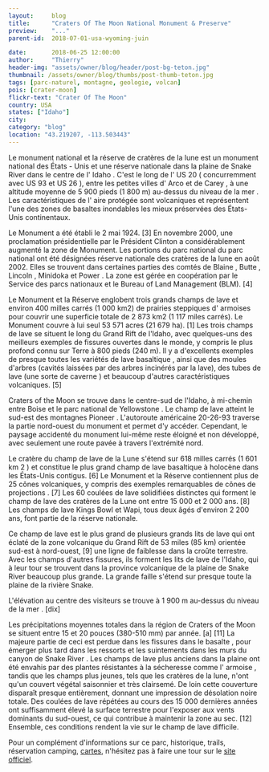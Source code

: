 ```yaml
---
layout:     blog
title:      "Craters Of The Moon National Monument & Preserve"
preview:    "..."
parent-id:  2018-07-01-usa-wyoming-juin

date:       2018-06-25 12:00:00
author:     "Thierry"
header-img: "assets/owner/blog/header/post-bg-teton.jpg"
thumbnail: /assets/owner/blog/thumbs/post-thumb-teton.jpg
tags: [parc-naturel, montagne, geologie, volcan]
pois: [crater-moon]
flickr-text: "Crater Of The Moon"
country: USA 
states: ["Idaho"]
city: 
category: "blog"
location: "43.219207, -113.503443"
---
```


Le monument national et la réserve de cratères de la lune est un monument national des États - Unis et une réserve nationale dans la plaine de Snake River dans le centre de l' Idaho . C'est le long de l' US 20 ( concurremment avec US 93 et US 26 ), entre les petites villes d' Arco et de Carey , à une altitude moyenne de 5 900 pieds (1 800 m) au-dessus du niveau de la mer . Les caractéristiques de l' aire protégée sont volcaniques et représentent l'une des zones de basaltes inondables les mieux préservées des États-Unis continentaux.

Le Monument a été établi le 2 mai 1924. [3] En novembre 2000, une proclamation présidentielle par le Président Clinton a considérablement augmenté la zone de Monument. Les portions du parc national du parc national ont été désignées réserve nationale des cratères de la lune en août 2002. Elles se trouvent dans certaines parties des comtés de Blaine , Butte , Lincoln , Minidoka et Power . La zone est gérée en coopération par le Service des parcs nationaux et le Bureau of Land Management (BLM). [4]

Le Monument et la Réserve englobent trois grands champs de lave et environ 400 milles carrés (1 000 km2) de prairies steppiques d' armoises pour couvrir une superficie totale de 2 873 km2 (1 117 miles carrés). Le Monument couvre à lui seul 53 571 acres (21 679 ha). [1] Les trois champs de lave se situent le long du Grand Rift de l'Idaho, avec quelques-uns des meilleurs exemples de fissures ouvertes dans le monde, y compris le plus profond connu sur Terre à 800 pieds (240 m). Il y a d'excellents exemples de presque toutes les variétés de lave basaltique , ainsi que des moules d'arbres (cavités laissées par des arbres incinérés par la lave), des tubes de lave (une sorte de caverne ) et beaucoup d'autres caractéristiques volcaniques. [5]

Craters of the Moon se trouve dans le centre-sud de l'Idaho, à mi-chemin entre Boise et le parc national de Yellowstone . Le champ de lave atteint le sud-est des montagnes Pioneer . L'autoroute américaine 20-26-93 traverse la partie nord-ouest du monument et permet d'y accéder. Cependant, le paysage accidenté du monument lui-même reste éloigné et non développé, avec seulement une route pavée à travers l'extrémité nord.

Le cratère du champ de lave de la Lune s'étend sur 618 milles carrés (1 601 km 2 ) et constitue le plus grand champ de lave basaltique à holocène dans les États-Unis contigus. [6] Le Monument et la Réserve contiennent plus de 25 cônes volcaniques, y compris des exemples remarquables de cônes de projections . [7] Les 60 coulées de lave solidifiées distinctes qui forment le champ de lave des cratères de la Lune ont entre 15 000 et 2 000 ans. [8] Les champs de lave Kings Bowl et Wapi, tous deux âgés d'environ 2 200 ans, font partie de la réserve nationale.

Ce champ de lave est le plus grand de plusieurs grands lits de lave qui ont éclaté de la zone volcanique du Grand Rift de 53 miles (85 km) orientée sud-est à nord-ouest, [9] une ligne de faiblesse dans la croûte terrestre. Avec les champs d'autres fissures, ils forment les lits de lave de l'Idaho, qui à leur tour se trouvent dans la province volcanique de la plaine de Snake River beaucoup plus grande. La grande faille s'étend sur presque toute la plaine de la rivière Snake.

L'élévation au centre des visiteurs se trouve à 1 900 m au-dessus du niveau de la mer . [dix]

Les précipitations moyennes totales dans la région de Craters of the Moon se situent entre 15 et 20 pouces (380-510 mm) par année. [a] [11] La majeure partie de ceci est perdue dans les fissures dans le basalte , pour émerger plus tard dans les ressorts et les suintements dans les murs du canyon de Snake River . Les champs de lave plus anciens dans la plaine ont été envahis par des plantes résistantes à la sécheresse comme l' armoise , tandis que les champs plus jeunes, tels que les cratères de la lune, n'ont qu'un couvert végétal saisonnier et très clairsemé. De loin cette couverture disparaît presque entièrement, donnant une impression de désolation noire totale. Des coulées de lave répétées au cours des 15 000 dernières années ont suffisamment élevé la surface terrestre pour l'exposer aux vents dominants du sud-ouest, ce qui contribue à maintenir la zone au sec. [12] Ensemble, ces conditions rendent la vie sur le champ de lave difficile.


Pour un complément d'informations sur ce parc, historique, trails, réservation camping, [cartes](https://www.nps.gov/crmo/planyourvisit/maps.htm), n'hésitez pas à faire une tour sur le [site officiel](http://www.www.nps.gov/crmo/index.htm).
